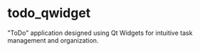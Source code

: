 # todo_qwidget
"ToDo" application designed using Qt Widgets for intuitive task management and organization.
